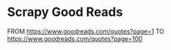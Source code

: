 # Scrapy Good Reads
FROM https://www.goodreads.com/quotes?page=1 TO https://www.goodreads.com/quotes?page=100

